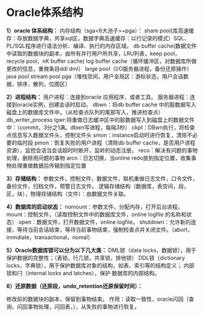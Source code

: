 # Oracle体系结构

**1）oracle 体系结构：**
内存结构（sga<6大池子>+pga）：
share pool(库高速缓存：存放数据字典，共享sql区，数据字典高速缓存：以行记录的模式）SQL、PL/SQL程序进行语法分析、编译、执行的内存区域。
db buffer cache(数据文件中读取的数据块的副本，由所有并行用户所共享，LRU列表，keep pool，recycle pool，nK buffer cache)
log buffer cache（循环缓冲区，对数据库所做更改的信息，重做条目ddl dml）
large pool（I/O服务器进程，备份还原操作）
java pool   stream pool
pga（堆栈空间，用户全局区：游标状态，用户会话数据，排序，散列，位图区）

**2）进程结构：**
用户进程：连接到oracle 应用程序，或者工具。
服务器进程：连接到oracle实例，创建会话时启动。
dbwn：将db buffer cache 中的脏数据写入磁盘上的数据库文件中。（从检查点队列的尾部写入，推进检查点）db_writer_process
lgwr:将重做日志缓冲区中的脏数据写入到磁盘上的数据文件中：（commit，3分之1满。dbwn写进程，每隔3秒）
ckpt：DBwn执行，将检查点信息写入数据文件头，控制文件头
smon：instance启动时进行恢复，清除不必要的临时段
pmon：恢复失败的用户进程（清除db buffer cache，是否用户进程资源），监控会话当会话超时时断开，监听的动态注册。
reco：解决有问题的事物处理，删除用问题的事物
arcn：日志切换，当online redo放到指定位置，收集事物处理重做数据后传输到指定位置

**3）存储结构：**
参数文件，控制文件，数据文件，联机重做日志文件，口令文件，备份文件，归档文件，预警日志文件。
逻辑存储结构（数据库，表空间，段，区，块），物理存储结构（文件）：由数据文件关联。

**4）数据库的启动状态：**
nomount：参数文件，分配内存，打开后台进程。
mount：控制文件，（读取控制文件中的数据库文件，online logfile 的名称和状态）
open：数据文件，打开数据文件，online logfile。
shutdown：允许新的连接，等待当前会话结束，等待当前事物结束，强制检查点并关闭文件。（abort，immdiate，transactional，nomal）

**5）Oracle数据库锁可以分为以下几大类：**
DML锁（data locks，数据锁），用于保护数据的完整性；（表锁，行几锁，共享锁，排他锁）
DDL锁（dictionary locks，字典锁），用于保护数据库对象的结构，如表、索引等的结构定义；
内部锁和闩（internal locks and latches），保护 数据库的内部结构。

**6）还原数据（还原段，undo_retention还原保留时间）：**

修改前的数据块的副本，保留到事物结束。
作用：读取一致性，oracle闪回（查询，闪回事物处理，闪回表，），从失败的事物进行恢复。



